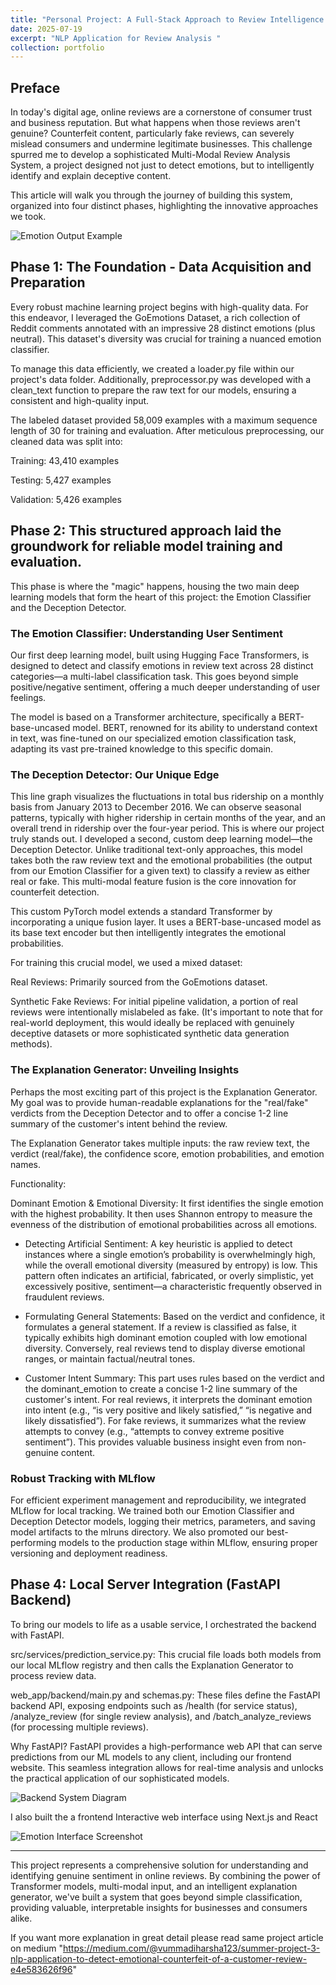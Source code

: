 ```yaml
---
title: "Personal Project: A Full-Stack Approach to Review Intelligence: From Data to Deployment"
date: 2025-07-19
excerpt: "NLP Application for Review Analysis "
collection: portfolio
---
```




## Preface 
In today's digital age, online reviews are a cornerstone of consumer trust and business reputation. But what happens when those reviews aren't genuine? Counterfeit content, particularly fake reviews, can severely mislead consumers and undermine legitimate businesses. This challenge spurred me to develop a sophisticated Multi-Modal Review Analysis System, a project designed not just to detect emotions, but to intelligently identify and explain deceptive content.

This article will walk you through the journey of building this system, organized into four distinct phases, highlighting the innovative approaches we took.

![Emotion Output Example](/images/Emo_output.png)



## Phase 1: The Foundation - Data Acquisition and Preparation

Every robust machine learning project begins with high-quality data. For this endeavor, I leveraged the GoEmotions Dataset, a rich collection of Reddit comments annotated with an impressive 28 distinct emotions (plus neutral). This dataset's diversity was crucial for training a nuanced emotion classifier.

To manage this data efficiently, we created a loader.py file within our project's data folder. Additionally, preprocessor.py was developed with a clean_text function to prepare the raw text for our models, ensuring a consistent and high-quality input.

The labeled dataset provided 58,009 examples with a maximum sequence length of 30 for training and evaluation. After meticulous preprocessing, our cleaned data was split into:

Training: 43,410 examples

Testing: 5,427 examples

Validation: 5,426 examples

## Phase 2: This structured approach laid the groundwork for reliable model training and evaluation.

This phase is where the "magic" happens, housing the two main deep learning models that form the heart of this project: the Emotion Classifier and the Deception Detector.

### The Emotion Classifier: Understanding User Sentiment
Our first deep learning model, built using Hugging Face Transformers, is designed to detect and classify emotions in review text across 28 distinct categories—a multi-label classification task. This goes beyond simple positive/negative sentiment, offering a much deeper understanding of user feelings.

The model is based on a Transformer architecture, specifically a BERT-base-uncased model. BERT, renowned for its ability to understand context in text, was fine-tuned on our specialized emotion classification task, adapting its vast pre-trained knowledge to this specific domain.

### The Deception Detector: Our Unique Edge
This line graph visualizes the fluctuations in total bus ridership on a monthly basis from January 2013 to December 2016. We can observe seasonal patterns, typically with higher ridership in certain months of the year, and an overall trend in ridership over the four-year period.
This is where our project truly stands out. I developed a second, custom deep learning model—the Deception Detector. Unlike traditional text-only approaches, this model takes both the raw review text and the emotional probabilities (the output from our Emotion Classifier for a given text) to classify a review as either real or fake. This multi-modal feature fusion is the core innovation for counterfeit detection.

This custom PyTorch model extends a standard Transformer by incorporating a unique fusion layer. It uses a BERT-base-uncased model as its base text encoder but then intelligently integrates the emotional probabilities.

For training this crucial model, we used a mixed dataset:

Real Reviews: Primarily sourced from the GoEmotions dataset.

Synthetic Fake Reviews: For initial pipeline validation, a portion of real reviews were intentionally mislabeled as fake. (It's important to note that for real-world deployment, this would ideally be replaced with genuinely deceptive datasets or more sophisticated synthetic data generation methods).

### The Explanation Generator: Unveiling Insights
Perhaps the most exciting part of this project is the Explanation Generator. My goal was to provide human-readable explanations for the "real/fake" verdicts from the Deception Detector and to offer a concise 1-2 line summary of the customer's intent behind the review.

The Explanation Generator takes multiple inputs: the raw review text, the verdict (real/fake), the confidence score, emotion probabilities, and emotion names.

Functionality:

Dominant Emotion & Emotional Diversity: It first identifies the single emotion with the highest probability. It then uses Shannon entropy to measure the evenness of the distribution of emotional probabilities across all emotions.

* Detecting Artificial Sentiment: A key heuristic is applied to detect instances where a single emotion’s probability is overwhelmingly high, while the overall emotional diversity (measured by entropy) is low. This pattern often indicates an artificial, fabricated, or overly simplistic, yet excessively positive, sentiment—a characteristic frequently observed in fraudulent reviews.

* Formulating General Statements: Based on the verdict and confidence, it formulates a general statement. If a review is classified as false, it typically exhibits high dominant emotion coupled with low emotional diversity. Conversely, real reviews tend to display diverse emotional ranges, or maintain factual/neutral tones.

* Customer Intent Summary: This part uses rules based on the verdict and the dominant_emotion to create a concise 1-2 line summary of the customer's intent. For real reviews, it interprets the dominant emotion into intent (e.g., “is very positive and likely satisfied,” “is negative and likely dissatisfied”). For fake reviews, it summarizes what the review attempts to convey (e.g., “attempts to convey extreme positive sentiment”). This provides valuable business insight even from non-genuine content.

### Robust Tracking with MLflow
For efficient experiment management and reproducibility, we integrated MLflow for local tracking. We trained both our Emotion Classifier and Deception Detector models, logging their metrics, parameters, and saving model artifacts to the mlruns directory. We also promoted our best-performing models to the production stage within MLflow, ensuring proper versioning and deployment readiness.



## Phase 4: Local Server Integration (FastAPI Backend)
To bring our models to life as a usable service, I orchestrated the backend with FastAPI.

src/services/prediction_service.py: This crucial file loads both models from our local MLflow registry and then calls the Explanation Generator to process review data.

web_app/backend/main.py and schemas.py: These files define the FastAPI backend API, exposing endpoints such as /health (for service status), /analyze_review (for single review analysis), and /batch_analyze_reviews (for processing multiple reviews).

Why FastAPI? FastAPI provides a high-performance web API that can serve predictions from our ML models to any client, including our frontend website. This seamless integration allows for real-time analysis and unlocks the practical application of our sophisticated models.

![Backend System Diagram](/images/Backend.png)

I also built the a frontend Interactive web interface using Next.js and React

![Emotion Interface Screenshot](/images/Emo_interface.png)

---------------------------------------------
This project represents a comprehensive solution for understanding and identifying genuine sentiment in online reviews. By combining the power of Transformer models, multi-modal input, and an intelligent explanation generator, we've built a system that goes beyond simple classification, providing valuable, interpretable insights for businesses and consumers alike.

If you want more explanation in great detail please read same project article on medium "https://medium.com/@vummadiharsha123/summer-project-3-nlp-application-to-detect-emotional-counterfeit-of-a-customer-review-e4e583626f96"











